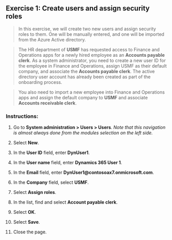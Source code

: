 ## Exercise 1: Create users and assign security roles

>   In this exercise, we will create two new users and assign security roles to
>   them. One will be manually entered, and one will be imported from the Azure
>   Active directory.

>   The HR department of **USMF** has requested access to Finance and Operations
>   apps for a newly hired employee as an **Accounts payable clerk**. As a
>   system administrator, you need to create a new user ID for the employee in
>   Finance and Operations, assign USMF as their default company, and associate
>   the **Accounts payable clerk**. The active directory user account has
>   already been created as part of the onboarding process.

>   You also need to import a new employee into Finance and Operations apps and
>   assign the default company to **USMF** and associate **Accounts receivable
>   clerk**.

### Instructions:

1.  Go to **System administration \> Users \> Users**. *Note that this
    navigation is almost always done from the modules selection on the left
    side.*

2.  Select **New**.

3.  In the **User ID** field, enter **DynUser1**.

4.  In the **User name** field, enter **Dynamics 365 User 1**.

5.  In the **Email** field, enter **DynUser1\@contosoax7.onmicrosoft.com**.

6.  In the **Company** field, select **USMF**.

7.  Select **Assign roles**.

8.  In the list, find and select **Account payable clerk**.

9.  Select **OK**.

10. Select **Save**.

11. Close the page.
